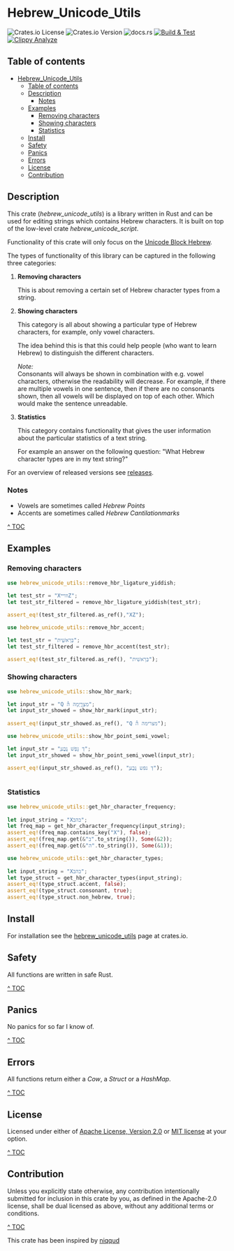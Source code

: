 # Hebrew_Unicode_Utils

![Crates.io License](https://img.shields.io/crates/l/hebrew_unicode_utils)
![Crates.io Version](https://img.shields.io/crates/v/hebrew_unicode_utils)
![docs.rs](https://img.shields.io/docsrs/hebrew_unicode_utils)
[![Build & Test](https://github.com/Roestdev/hebrew_unicode_utils/actions/workflows/build_and_test.yml/badge.svg)](https://github.com/Roestdev/hebrew_unicode_utils/actions/workflows/build_and_test.yml)
[![Clippy Analyze](https://github.com/Roestdev/hebrew_unicode_utils/actions/workflows/clippy_analyze.yml/badge.svg)](https://github.com/Roestdev/hebrew_unicode_utils/actions/workflows/clippy_analyze.yml)

## Table of contents <a name="toc"></a>
- [Hebrew\_Unicode\_Utils](#hebrew_unicode_utils)
  - [Table of contents ](#table-of-contents-)
  - [Description ](#description-)
    - [Notes](#notes)
  - [Examples](#examples)
    - [Removing characters](#removing-characters)
    - [Showing characters](#showing-characters)
    - [Statistics](#statistics)
  - [Install](#install)
  - [Safety ](#safety-)
  - [Panics ](#panics-)
  - [Errors ](#errors-)
  - [License ](#license-)
  - [Contribution ](#contribution-)

## Description <a name="description"></a>

This crate (*hebrew_unicode_utils*) is a library written in Rust and can be used for editing strings which contains Hebrew characters. It is built on top of the low-level crate *hebrew_unicode_script*.

Functionality of this crate will only focus on the [Unicode Block Hebrew](https://www.unicode.org/charts/PDF/U0590.pdf).

The types of functionality of this library can be captured in the following three categories:

1. **Removing characters**

   This is about removing a certain set of Hebrew character types from a string.  

2. **Showing characters**

   This category is all about showing a particular type of Hebrew characters, for example, only vowel characters.

   The idea behind this is that this could help people (who want to learn Hebrew) to distinguish the different characters.

   *Note:*  
   Consonants will always be shown in combination with e.g. vowel characters, otherwise the readability will decrease. For example, if there are multiple vowels in one sentence, then if there are no consonants  shown, then all vowels will be displayed on top of each other. Which would make the sentence unreadable.  

3. **Statistics**

   This category contains functionality that gives the user information about the particular statistics of a text string.

   For example an answer on the following question: "What Hebrew character types are in my text string?" 


For an overview of released versions see [releases](https://github.com/Roestdev/hebrew_unicode_utils/releases).   

### Notes
 - Vowels are sometimes called *Hebrew Points*
 - Accents are sometimes called *Hebrew Cantilationmarks*


[^ TOC](#toc)

## Examples

### Removing characters

```rust
use hebrew_unicode_utils::remove_hbr_ligature_yiddish;
    
let test_str = "XװױײZ";
let test_str_filtered = remove_hbr_ligature_yiddish(test_str);

assert_eq!(test_str_filtered.as_ref(),"XZ");
```

```rust   
use hebrew_unicode_utils::remove_hbr_accent;

let test_str = "בְּרֵאשִׁ֖ית";
let test_str_filtered = remove_hbr_accent(test_str);

assert_eq!(test_str_filtered.as_ref(), "בְּרֵאשִׁית");
```
### Showing characters

```rust   
use hebrew_unicode_utils::show_hbr_mark;

let input_str = "Q מִצְרָ֑יְמָה ה֯";
let input_str_showed = show_hbr_mark(input_str);
        
assert_eq!(input_str_showed.as_ref(), "Q מצרימה ה֯");
```

```rust   
use hebrew_unicode_utils::show_hbr_point_semi_vowel;

let input_str = "ֲדְ נָפֶשׁ גֱכֳע";
let input_str_showed = show_hbr_point_semi_vowel(input_str);

assert_eq!(input_str_showed.as_ref(), "ֲדְ נפש גֱכֳע");
    
```

### Statistics

```rust   
use hebrew_unicode_utils::get_hbr_character_frequency;
    
let input_string = "Xבהב";
let freq_map = get_hbr_character_frequency(input_string);
assert_eq!(freq_map.contains_key("X"), false);
assert_eq!(freq_map.get(&"ב".to_string()), Some(&2));  
assert_eq!(freq_map.get(&"ה".to_string()), Some(&1));
```

```rust   
use hebrew_unicode_utils::get_hbr_character_types;
    
let input_string = "Xבהב";
let type_struct = get_hbr_character_types(input_string);
assert_eq!(type_struct.accent, false);
assert_eq!(type_struct.consonant, true);
assert_eq!(type_struct.non_hebrew, true);
```

## Install

For installation see the [hebrew_unicode_utils](https://crates.io/crates/hebrew_unicode_utils) page at crates.io.

## Safety <a name="safety"></a>

All functions are written in safe Rust.

[^ TOC](#toc)

## Panics <a name="panics"></a>

No panics for so far I know of.

[^ TOC](#toc)

## Errors <a name="errors"></a>

All functions return either a *Cow*, a *Struct* or a *HashMap*.

[^ TOC](#toc)

## License <a name="license"></a>

Licensed under either of <a href="LICENSE-APACHE">Apache License, Version
2.0</a> or <a href="LICENSE-MIT">MIT license</a> at your option.

[^ TOC](#toc)

## Contribution <a name="contribution"></a>

Unless you explicitly state otherwise, any contribution intentionally submitted
for inclusion in this crate by you, as defined in the Apache-2.0 license, shall
be dual licensed as above, without any additional terms or conditions.

[^ TOC](#toc)

This crate has been inspired by [niqqud](https://crates.io/crates/niqqud)